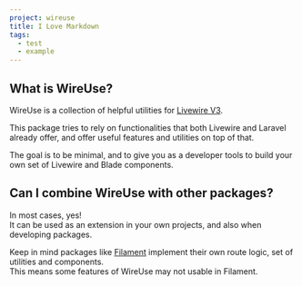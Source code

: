```yaml
---
project: wireuse
title: I Love Markdown
tags:
  - test
  - example
---
```


## What is WireUse?

WireUse is a collection of helpful utilities for [Livewire V3](https://livewire.laravel.com/).

This package tries to rely on functionalities that both Livewire and Laravel already offer,
and offer useful features and utilities on top of that.

The goal is to be minimal, and to give you as a developer tools to build your own set of Livewire and Blade components.

## Can I combine WireUse with other packages?

In most cases, yes!<br>
It can be used as an extension in your own projects, and also when developing packages.

Keep in mind packages like [Filament](https://filamentphp.com/) implement their own route logic, set of utilities and components.<br>
This means some features of WireUse may not usable in Filament.
